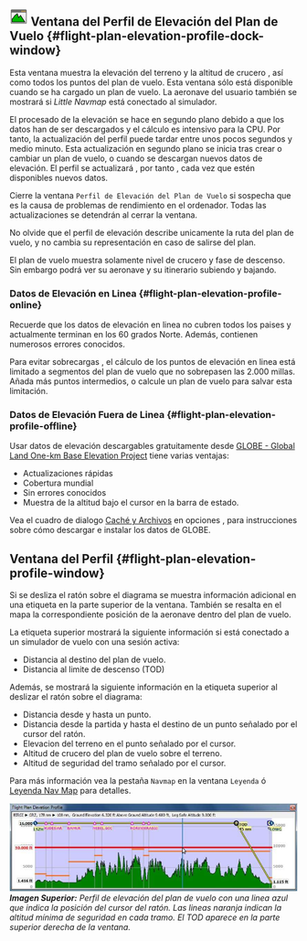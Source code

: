 ## ![Flight Plan Elevation Profile](../images/icons/profiledock.png "Flight Plan Elevation Profile") Ventana del Perfil de Elevación del Plan de Vuelo  {#flight-plan-elevation-profile-dock-window}

Esta ventana muestra la elevación del terreno y la altitud de crucero , así como todos los puntos del plan de vuelo. Esta ventana sólo está disponible cuando se ha cargado un plan de vuelo. La aeronave del usuario también se mostrará si _Little Navmap_ está conectado al simulador.  

El procesado de la elevación se hace en segundo plano debido a que los datos han de ser descargados y el cálculo es intensivo para la CPU. Por  tanto, la actualización del perfil puede tardar entre unos pocos segundos y medio minuto. Esta actualización en segundo plano se inicia tras crear o cambiar un plan de vuelo, o cuando se descargan nuevos datos de elevación. El perfil se actualizará , por tanto , cada vez que estén disponibles nuevos datos. 

Cierre la ventana `Perfil de Elevación del Plan de Vuelo` si sospecha que es la causa de problemas de rendimiento en el ordenador. Todas las actualizaciones se detendrán al cerrar la ventana. 

No olvide que el perfil de elevación describe unicamente la ruta del plan de vuelo, y no cambia su representación en caso de salirse del  plan.  

El plan de vuelo muestra solamente nivel de crucero y fase de descenso. Sin embargo podrá ver su aeronave y su itinerario subiendo y bajando. 

### Datos de Elevación en Linea {#flight-plan-elevation-profile-online}

Recuerde que los datos de elevación en linea no cubren todos los paises y actualmente terminan en los 60 grados Norte. Además, contienen numerosos errores conocidos. 

Para evitar sobrecargas , el cálculo de los puntos de elevación en linea está limitado a segmentos del plan de vuelo que no sobrepasen las 2.000 millas.  
Añada más puntos intermedios, o calcule un plan de vuelo para salvar esta limitación.

### Datos de Elevación Fuera de Linea {#flight-plan-elevation-profile-offline}

Usar datos de elevación descargables gratuitamente desde [GLOBE - Global Land One-km Base Elevation Project](https://ngdc.noaa.gov/mgg/topo/globe.html) tiene varias ventajas: 

* Actualizaciones rápidas 
* Cobertura mundial 
* Sin errores conocidos 
* Muestra de la altitud bajo el cursor en la barra de estado. 

Vea el cuadro de dialogo [Caché y Archivos](OPTIONS.md#cache-elevation) en opciones , para instrucciones sobre cómo descargar e instalar los datos de GLOBE. 

## Ventana del Perfil {#flight-plan-elevation-profile-window}

Si se desliza el ratón sobre el diagrama se muestra información adicional en una etiqueta en la parte superior de la ventana.
También se resalta en el mapa la correspondiente posición de la aeronave dentro del plan de vuelo.
 
La etiqueta superior mostrará la siguiente información si está conectado a un simulador de vuelo con una sesión activa:  

* Distancia al destino del plan de vuelo. 
* Distancia al limite de descenso (TOD) 

Además, se mostrará la siguiente información en la etiqueta superior al deslizar el ratón sobre el diagrama: 

* Distancia desde y hasta un punto.
* Distancia desde la partida y hasta el destino de un punto señalado por el cursor del ratón. 
* Elevacion del terreno en el punto señalado por el cursor.
* Altitud de crucero del plan de vuelo sobre el terreno.
* Altitud de seguridad del tramo señalado por el cursor.  

Para más información vea la pestaña `Navmap` en la ventana `Leyenda` ó  [Leyenda Nav Map](LEGEND.md#elevation-profile-legend) para detalles.

![Flight Plan Elevation Profile](../images/profile.jpg "Flight Plan Elevation Profile")
_**Imagen Superior:**  Perfil de elevación del plan de vuelo con una linea azul que indica la posición del cursor del ratón. Las lineas naranja indican la altitud mínima de seguridad en cada tramo. El TOD aparece en la parte superior derecha de la ventana._

